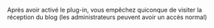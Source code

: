 Après avoir activé le plug-in, vous empêchez quiconque de visiter la réception du blog (les administrateurs peuvent avoir un accès normal)
